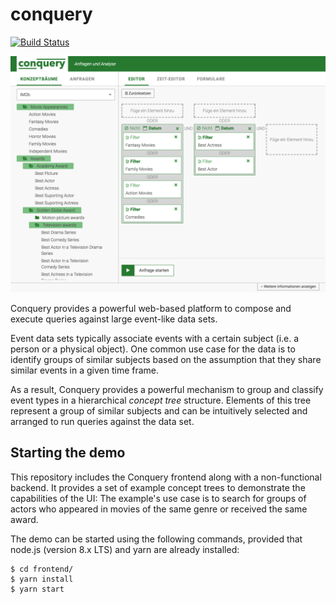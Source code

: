 

# conquery 
[![Build Status](https://travis-ci.com/bakdata/conquery.svg?token=Nx7o1qzgASvy9ay54szq&branch=master)](https://travis-ci.com/bakdata/conquery)

![conquery Screenshot](images/screenshot.png)

Conquery provides a powerful web-based platform to compose and execute queries against large event-like data sets.

Event data sets typically associate events with a certain subject (i.e. a person or a physical object). One common use case for the data is to identify groups of similar subjects based on the assumption that they share similar events in a given time frame.

As a result, Conquery provides a powerful mechanism to group and classify event types in a hierarchical *concept tree* structure. Elements of this tree represent a group of similar subjects and can be intuitively selected and arranged to run queries against the data set.

## Starting the demo

This repository includes the Conquery frontend along with a non-functional backend. It provides a set of example concept trees to demonstrate the capabilities of the UI: The example's use case is to search for groups of actors who appeared in movies of the same genre or received the same award.

The demo can be started using the following commands, provided that node.js (version 8.x LTS) and yarn are already installed:

```
$ cd frontend/
$ yarn install
$ yarn start
```
